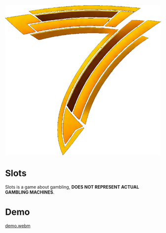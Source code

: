 ![AI generated icon](https://github.com/NydusBorn/slots/blob/master/public/Jackpot.png)
# Slots
Slots is a game about gambling, **DOES NOT REPRESENT ACTUAL GAMBLING MACHINES**.
# Demo
[demo.webm](https://github.com/NydusBorn/slots/assets/90088743/8778e833-1a6f-4a66-abe9-5a41eab6fd83)

